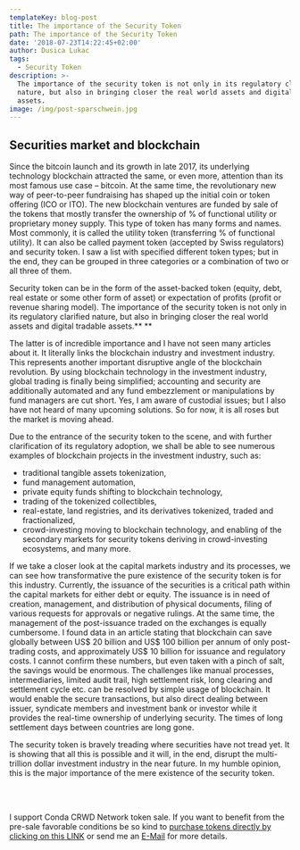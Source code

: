 ```yaml
---
templateKey: blog-post
title: The importance of the Security Token
path: The importance of the Security Token
date: '2018-07-23T14:22:45+02:00'
author: Dusica Lukac
tags:
  - Security Token
description: >-
  The importance of the security token is not only in its regulatory clarified
  nature, but also in bringing closer the real world assets and digital tradable
  assets.
image: /img/post-sparschwein.jpg
---
```

## Securities market and blockchain

Since the bitcoin launch and its growth in late 2017, its underlying technology blockchain attracted the same, or even more, attention than its most famous use case – bitcoin. At the same time, the revolutionary new way of peer-to-peer fundraising has shaped up the initial coin or token offering (ICO or ITO).  The new blockchain ventures are funded by sale of the tokens that mostly transfer the ownership of % of functional utility or proprietary money supply. This type of token has many forms and names. Most commonly, it is called the utility token (transferring % of functional utility). It can also be called payment token (accepted by Swiss regulators) and security token.  I saw a list with specified different token types; but in the end, they can be grouped in three categories or a combination of two or all three of them.

Security token can be in the form of the asset-backed token (equity, debt, real estate or some other form of asset) or expectation of profits (profit or revenue sharing model).  The importance of the security token is not only in its regulatory clarified nature, but also in bringing closer the real world assets and digital tradable assets.**
**

The latter is of incredible importance and I have not seen many articles about it. It literally links the blockchain industry and investment industry. This represents another important disruptive angle of the blockchain revolution.  By using blockchain technology in the investment industry, global trading is finally being simplified; accounting and security are additionally automated and any fund embezzlement or manipulations by fund managers are cut short.  Yes, I am aware of custodial issues; but I also have not heard of many upcoming solutions. So for now, it is all roses but the market is moving ahead.

Due to the entrance of the security token to the scene, and with further clarification of its regulatory adoption, we shall be able to see numerous examples of blockchain projects in the investment industry, such as:

* traditional tangible assets tokenization,
* fund management automation,
* private equity funds shifting to blockchain technology,
* trading of the tokenized collectibles,
* real-estate, land registries, and its derivatives tokenized, traded and fractionalized,
* crowd-investing moving to blockchain technology, and enabling of the secondary markets for security tokens deriving in crowd-investing ecosystems, and many more.

If we take a closer look at the capital markets industry and its processes, we can see how transformative the pure existence of the security token is for this industry. Currently, the issuance of the securities is a critical path within the capital markets for either debt or equity. The issuance is in need of creation, management, and distribution of physical documents, filing of various requests for approvals or negative rulings. At the same time, the management of the post-issuance traded on the exchanges is equally cumbersome. I found data in an article stating that blockchain can save globally between US$ 20 billion and US$ 100 billion per annum of only post-trading costs, and approximately US$ 10 billion for issuance and regulatory costs.  I cannot confirm these numbers, but even taken with a pinch of salt, the savings would be enormous. The challenges like manual processes, intermediaries, limited audit trail, high settlement risk, long clearing and settlement cycle etc. can be resolved by simple usage of blockchain.  It would enable the secure transactions, but also direct dealing between issuer, syndicate members and investment bank or investor while it provides the real-time ownership of underlying security.   The times of long settlement days between countries are long gone.

The security token is bravely treading where securities have not tread yet. It is showing that all this is possible and it will, in the end, disrupt the multi-trillion dollar investment industry in the near future.  In my humble opinion, this is the major importance of the mere existence of the security token.

<br>
<br>

I support Conda CRWD Network token sale. If you want to benefit from the pre-sale favorable conditions be so kind to [purchase tokens directly by clicking on this LINK](https://ico.conda.online/p/a/AFF03a6e78774500973100a52faf6dc6327d76e584990bd116f616e4428d3e9a9ea) or send me an [E-Mail](mailto:dusica.lukac@stizzbuzz.com) for more details.

<br>

<br>
